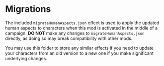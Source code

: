# Migrations

The included `migrateHumanAspects.json` effect is used to apply the updated human aspects to characters when this mod is activated in the middle of a campaign.  **DO NOT** make any changes to `migrateHumanAspects.json` directly, as doing so may break compatibility with other mods.

You may use this folder to store any similar effects if you need to update your characters from an old version to a new one if you make significant underlying changes.
